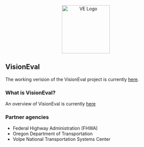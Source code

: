 <center><img src="https://gregorbj.github.io/VisionEval/website/visioneval_logo.png" alt="VE Logo" width=150 /></center>

## VisionEval

The working verision of the VisionEval project is currently [here](https://github.com/gregorbj/VisionEval).


### What is VisionEval?

An overview of VisionEval is currently [here](https://gregorbj.github.io/VisionEval/)

### Partner agencies

- Federal Highway Administration (FHWA)
- Oregon Department of Transportation
- Volpe National Transportation Systems Center

